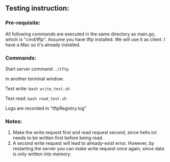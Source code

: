 ## Testing instruction:

### Pre-requisite:
All following commands are executed in the same directory as main.go, which is "cmd/tftp". Assume you have tftp installed. We will use it as client. I have a Mac so it's already installed.


### Commands:
Start server command: `./tftp`

In another terminal window:

Test write: `bash write_test.sh`

Test read: `bash read_test.sh`

Logs are recorded in "tftpRegistry.log"

### Notes: 

1. Make the write request first and read request second, since hello.txt needs to be written first before being read. 
2. A second write request will lead to already-exist error. However, by restarting the server you can make write request once again, since data is only written into memory. 